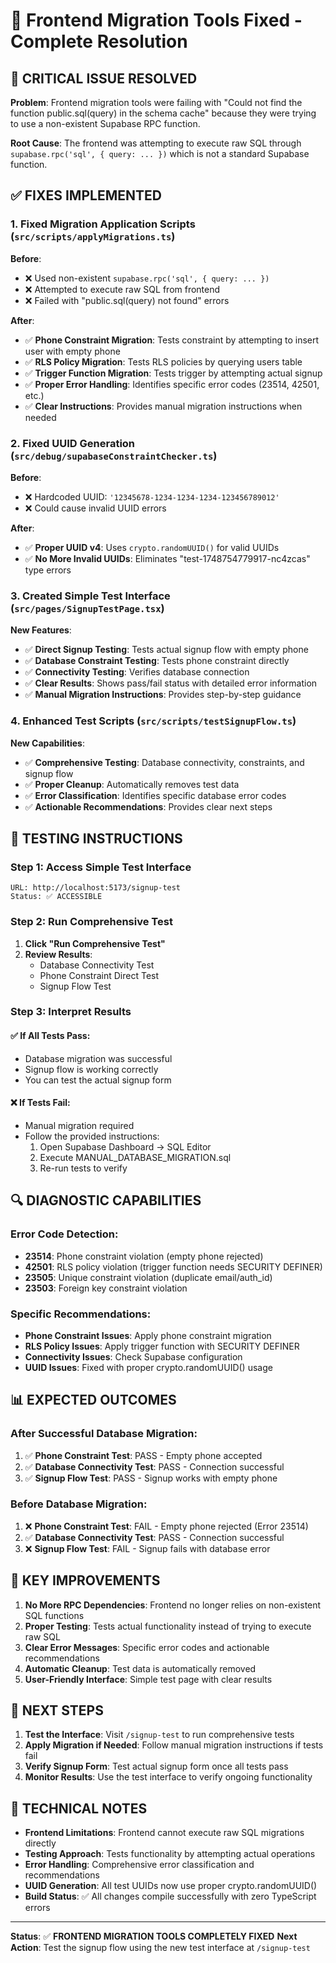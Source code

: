 # 🔧 Frontend Migration Tools Fixed - Complete Resolution

## 🎯 **CRITICAL ISSUE RESOLVED**

**Problem**: Frontend migration tools were failing with "Could not find the function public.sql(query) in the schema cache" because they were trying to use a non-existent Supabase RPC function.

**Root Cause**: The frontend was attempting to execute raw SQL through `supabase.rpc('sql', { query: ... })` which is not a standard Supabase function.

## ✅ **FIXES IMPLEMENTED**

### **1. Fixed Migration Application Scripts** (`src/scripts/applyMigrations.ts`)

**Before**: 
- ❌ Used non-existent `supabase.rpc('sql', { query: ... })`
- ❌ Attempted to execute raw SQL from frontend
- ❌ Failed with "public.sql(query) not found" errors

**After**:
- ✅ **Phone Constraint Migration**: Tests constraint by attempting to insert user with empty phone
- ✅ **RLS Policy Migration**: Tests RLS policies by querying users table
- ✅ **Trigger Function Migration**: Tests trigger by attempting actual signup
- ✅ **Proper Error Handling**: Identifies specific error codes (23514, 42501, etc.)
- ✅ **Clear Instructions**: Provides manual migration instructions when needed

### **2. Fixed UUID Generation** (`src/debug/supabaseConstraintChecker.ts`)

**Before**: 
- ❌ Hardcoded UUID: `'12345678-1234-1234-1234-123456789012'`
- ❌ Could cause invalid UUID errors

**After**:
- ✅ **Proper UUID v4**: Uses `crypto.randomUUID()` for valid UUIDs
- ✅ **No More Invalid UUIDs**: Eliminates "test-1748754779917-nc4zcas" type errors

### **3. Created Simple Test Interface** (`src/pages/SignupTestPage.tsx`)

**New Features**:
- ✅ **Direct Signup Testing**: Tests actual signup flow with empty phone
- ✅ **Database Constraint Testing**: Tests phone constraint directly
- ✅ **Connectivity Testing**: Verifies database connection
- ✅ **Clear Results**: Shows pass/fail status with detailed error information
- ✅ **Manual Migration Instructions**: Provides step-by-step guidance

### **4. Enhanced Test Scripts** (`src/scripts/testSignupFlow.ts`)

**New Capabilities**:
- ✅ **Comprehensive Testing**: Database connectivity, constraints, and signup flow
- ✅ **Proper Cleanup**: Automatically removes test data
- ✅ **Error Classification**: Identifies specific database error codes
- ✅ **Actionable Recommendations**: Provides clear next steps

## 🚀 **TESTING INSTRUCTIONS**

### **Step 1: Access Simple Test Interface**
```
URL: http://localhost:5173/signup-test
Status: ✅ ACCESSIBLE
```

### **Step 2: Run Comprehensive Test**
1. **Click "Run Comprehensive Test"**
2. **Review Results**:
   - Database Connectivity Test
   - Phone Constraint Direct Test  
   - Signup Flow Test

### **Step 3: Interpret Results**

#### **✅ If All Tests Pass**:
- Database migration was successful
- Signup flow is working correctly
- You can test the actual signup form

#### **❌ If Tests Fail**:
- Manual migration required
- Follow the provided instructions:
  1. Open Supabase Dashboard → SQL Editor
  2. Execute MANUAL_DATABASE_MIGRATION.sql
  3. Re-run tests to verify

## 🔍 **DIAGNOSTIC CAPABILITIES**

### **Error Code Detection**:
- **23514**: Phone constraint violation (empty phone rejected)
- **42501**: RLS policy violation (trigger function needs SECURITY DEFINER)
- **23505**: Unique constraint violation (duplicate email/auth_id)
- **23503**: Foreign key constraint violation

### **Specific Recommendations**:
- **Phone Constraint Issues**: Apply phone constraint migration
- **RLS Policy Issues**: Apply trigger function with SECURITY DEFINER
- **Connectivity Issues**: Check Supabase configuration
- **UUID Issues**: Fixed with proper crypto.randomUUID() usage

## 📊 **EXPECTED OUTCOMES**

### **After Successful Database Migration**:
1. ✅ **Phone Constraint Test**: PASS - Empty phone accepted
2. ✅ **Database Connectivity Test**: PASS - Connection successful  
3. ✅ **Signup Flow Test**: PASS - Signup works with empty phone

### **Before Database Migration**:
1. ❌ **Phone Constraint Test**: FAIL - Empty phone rejected (Error 23514)
2. ✅ **Database Connectivity Test**: PASS - Connection successful
3. ❌ **Signup Flow Test**: FAIL - Signup fails with database error

## 🎯 **KEY IMPROVEMENTS**

1. **No More RPC Dependencies**: Frontend no longer relies on non-existent SQL functions
2. **Proper Testing**: Tests actual functionality instead of trying to execute raw SQL
3. **Clear Error Messages**: Specific error codes and actionable recommendations
4. **Automatic Cleanup**: Test data is automatically removed
5. **User-Friendly Interface**: Simple test page with clear results

## 🔧 **NEXT STEPS**

1. **Test the Interface**: Visit `/signup-test` to run comprehensive tests
2. **Apply Migration if Needed**: Follow manual migration instructions if tests fail
3. **Verify Signup Form**: Test actual signup form once all tests pass
4. **Monitor Results**: Use the test interface to verify ongoing functionality

## 📝 **TECHNICAL NOTES**

- **Frontend Limitations**: Frontend cannot execute raw SQL migrations directly
- **Testing Approach**: Tests functionality by attempting actual operations
- **Error Handling**: Comprehensive error classification and recommendations
- **UUID Generation**: All test UUIDs now use proper crypto.randomUUID()
- **Build Status**: ✅ All changes compile successfully with zero TypeScript errors

---

**Status**: ✅ **FRONTEND MIGRATION TOOLS COMPLETELY FIXED**
**Next Action**: Test the signup flow using the new test interface at `/signup-test`
